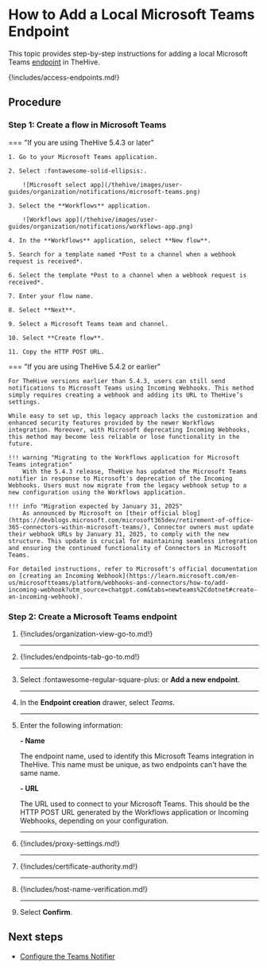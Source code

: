 # How to Add a Local Microsoft Teams Endpoint

This topic provides step-by-step instructions for adding a local Microsoft Teams [endpoint](../manage-endpoints/about-endpoints.md) in TheHive.

{!includes/access-endpoints.md!}

## Procedure

### Step 1: Create a flow in Microsoft Teams

=== "If you are using TheHive 5.4.3 or later"

    1. Go to your Microsoft Teams application.

    2. Select :fontawesome-solid-ellipsis:.

        ![Microsoft select app](/thehive/images/user-guides/organization/notifications/microsoft-teams.png)

    3. Select the **Workflows** application.

        ![Workflows app](/thehive/images/user-guides/organization/notifications/workflows-app.png)

    4. In the **Workflows** application, select **New flow**.

    5. Search for a template named *Post to a channel when a webhook request is received*.

    6. Select the template *Post to a channel when a webhook request is received*.

    7. Enter your flow name.

    8. Select **Next**.

    9. Select a Microsoft Teams team and channel.

    10. Select **Create flow**.

    11. Copy the HTTP POST URL.

=== "If you are using TheHive 5.4.2 or earlier"

    For TheHive versions earlier than 5.4.3, users can still send notifications to Microsoft Teams using Incoming Webhooks. This method simply requires creating a webhook and adding its URL to TheHive’s settings.

    While easy to set up, this legacy approach lacks the customization and enhanced security features provided by the newer Workflows integration. Moreover, with Microsoft deprecating Incoming Webhooks, this method may become less reliable or lose functionality in the future.

    !!! warning "Migrating to the Workflows application for Microsoft Teams integration"
        With the 5.4.3 release, TheHive has updated the Microsoft Teams notifier in response to Microsoft's deprecation of the Incoming Webhooks. Users must now migrate from the legacy webhook setup to a new configuration using the Workflows application.

    !!! info "Migration expected by January 31, 2025"
        As announced by Microsoft on [their official blog](https://devblogs.microsoft.com/microsoft365dev/retirement-of-office-365-connectors-within-microsoft-teams/), Connector owners must update their webhook URLs by January 31, 2025, to comply with the new structure. This update is crucial for maintaining seamless integration and ensuring the continued functionality of Connectors in Microsoft Teams.

    For detailed instructions, refer to Microsoft's official documentation on [creating an Incoming Webhook](https://learn.microsoft.com/en-us/microsoftteams/platform/webhooks-and-connectors/how-to/add-incoming-webhook?utm_source=chatgpt.com&tabs=newteams%2Cdotnet#create-an-incoming-webhook).

### Step 2: Create a Microsoft Teams endpoint

1. {!includes/organization-view-go-to.md!}

    ---

2. {!includes/endpoints-tab-go-to.md!}

    ---

3. Select :fontawesome-regular-square-plus: or **Add a new endpoint**.

    ---

4. In the **Endpoint creation** drawer, select *Teams*.

    ---

5. Enter the following information:

    **- Name**

    The endpoint name, used to identify this Microsoft Teams integration in TheHive. This name must be unique, as two endpoints can't have the same name.

    **- URL**

    The URL used to connect to your Microsoft Teams. This should be the HTTP POST URL generated by the Workflows application or Incoming Webhooks, depending on your configuration.

    ---

6. {!includes/proxy-settings.md!}

    ---

7. {!includes/certificate-authority.md!}

    ---

8. {!includes/host-name-verification.md!}

    ---

9. Select **Confirm**.

## Next steps

* [Configure the Teams Notifier](../manage-notifications/notifiers/teams.md)